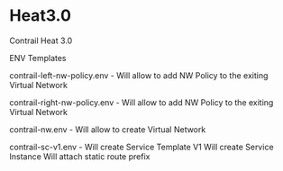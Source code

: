 # Heat3.0
Contrail Heat 3.0

ENV Templates 


contrail-left-nw-policy.env   - Will allow to add NW Policy to the exiting Virtual Network

contrail-right-nw-policy.env  - Will allow to add NW Policy to the exiting Virtual Network

contrail-nw.env	              - Will allow to create Virtual Network

contrail-sc-v1.env            - Will create Service Template V1
                                Will create Service Instance
                                Will attach static route prefix
